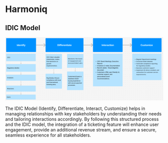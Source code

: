 # Harmoniq

## IDIC Model

![idic model](./assets/IDIC_model.png)


The IDIC Model (Identify, Differentiate, Interact, Customize) helps in managing relationships with key stakeholders by understanding their needs and tailoring interactions accordingly.
By following this structured process and the IDIC model, the integration of a ticketing feature will enhance user engagement, provide an additional revenue stream, and ensure a secure, seamless experience for all stakeholders.